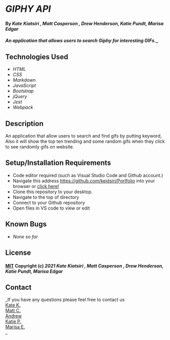 # _GIPHY API_

#### By _Kate Kiatsiri , Matt Casperson , Drew Henderson, Katie Pundt, Marisa Edgar_

#### _An application that allows users to search Giphy for interesting GIFs.__

## Technologies Used

* _HTML_
* _CSS_
* _Markdown_
* _JavaScript_
* _Bootstrap_
* _jQuery_
* _Jest_
* _Webpack_

## Description

An application that allow users to search and find gifs by putting keyword, Also it will show the top ten trending and some random gifs when they click to see randomly gifs on website.

## Setup/Installation Requirements

* Code editor required (such as Visual Studio Code and Github account.)
* Navigate this address https://github.com/keidsiri/Portfolio into your browser or 
<a href="https://github.com/keidsiri/Portfolio"> click here! </a>
* Clone this repository to your desktop.
* Navigate to the top of directory
* Connect to your Github repository
* Open files in VS code to view or edit

## Known Bugs

* _None so far_

## License 

#### [MIT](https://opensource.org/licenses/MIT) Copyright (c) _2021_ _Kate Kiatsiri , Matt Casperson , Drew Henderson, Katie Pundt, Marisa Edgar_

## Contact

_If you have any questions please feel free to contact us <br>
[Kate K.](mailto:keidsiri@gmail.com) <br>
[Matt C.](mailto:mc.casperson@gmail.com) <br>
[Andrew](mailto:drewhendersonemail@gmail.com)<br>
[Katie P.](mailto:kzpundt@gmail.com)<br>
[Marisa E.](mailto:marisaedgar1212@gmail.com)<br>
_


